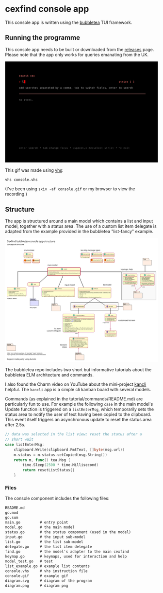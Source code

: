 # cexfind console app

This console app is written using the
[bubbletea](https://github.com/charmbracelet/bubbletea) TUI framework.

## Running the programme

This console app needs to be built or downloaded from the
[releases](https://github.com/rorycl/cexfind/releases) page. Please note
that the app only works for queries emanating from the UK.

![](console.gif)

This gif was made using [vhs](https://github.com/charmbracelet/vhs):

```
vhs console.vhs
```

(I've been using `sxiv -af console.gif` or my browser to view the recording.)


## Structure

The app is structured around a main model which contains a list and
input model, together with a status area. The use of a custom list item
delegate is adapted from the example provided in the bubbletea
"list-fancy" example.

![](diagram.png)

The bubbletea repo includes two short but informative tutorials about
the bubbletea ELM architecture and commands.

I also found the Charm video on YouTube about the mini-project
[kancli](https://www.youtube.com/watch?v=ZA93qgdLUzM) helpful. The
`kancli` app is a simple cli kanban board with several models.

Commands (as explained in the tutorial/commands/README.md) are
particularly fun to use. For example the following `case` in the main
model's Update function is triggered on a `listEnterMsg`, which
temporarily sets the status area to notify the user of text having been
copied to the clipboard. This event itself triggers an asynchronous
update to reset the status area after 2.5s.

```go
// data was selected in the list view; reset the status after a
// short wait
case listEnterMsg:
	clipboard.Write(clipboard.FmtText, []byte(msg.url))
	m.status = m.status.setCopied(msg.String())
	return m, func() tea.Msg {
		time.Sleep(2500 * time.Millisecond)
		return resetListStatus{}
	}
```

### Files

The console component includes the following files:

```
README.md
go.mod
go.sum
main.go         # entry point
model.go        # the main model
status.go       # the status component (used in the model)
input.go        # the input sub-model
list.go         # the list sub-model
delegate.go     # the list item delegate
find.go         # the model's adapter to the main cexfind
keymap.go       # keymaps, used for interaction and help
model_test.go   # test
list_example.go # example list contents
console.vhs     # vhs instruction file
console.gif     # example gif
diagram.svg     # diagram of the program
diagram.png     # diagram png
```
